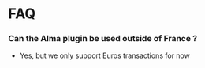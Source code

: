 # FAQ

### Can the Alma plugin be used outside of France ?
 - Yes, but we only support Euros transactions for now
